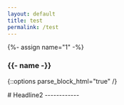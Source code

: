 ```yaml
---
layout: default
title: test
permalink: /test
---
```


{%- assign name="1" -%}
<div>
<h3>{{- name -}}</h3>
</div>

{::options parse_block_html="true" /}
<div>
# Headline2
------------
</div>
